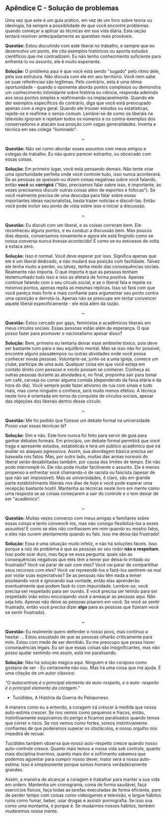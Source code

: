 ## Apêndice C - Solução de problemas

Uma vez que este é um guia prático, em vez de um livro sobre teoria ou ideologia, há sempre a possibilidade de que você encontre problemas quando começar a aplicar as técnicas em sua vida diária. Esta seção tentará resolver antecipadamente as questões mais prováveis.

**Questão:** Estou discutindo com este liberal no trabalho, e sempre que eu desenvolvo um ponto, ele cita exemplos históricos ou aponta estudos científicos que me contradizem. Eu não tenho conhecimento suficiente para enfrentá-lo no assunto, ele é muito experiente.

**Solução:** O problema aqui é que você está sendo "sugado" pelo ritmo dele, pela sua estrutura. Não discuta com ele em seu território. Você nem sabe se suas referências são legítimas. Pelo contrário, esta é uma ótima oportunidade - quando o oponente aborda pontos complexos ou demonstra um conhecimento intimidante sobre história ou ciência, responda aderindo aos seus pontos simples e reafirmando-os implacavelmente. Quando ele der exemplos específicos do contrário, diga que você está preocupado apenas com a regra geral. Quando ele trouxer estudos ou estatísticas, rejeite-os e reafirme o senso comum. Lembre-se de como os liberais na televisão ignoram e rejeitam todos os números e os contra-exemplos dos conservadores e atacam sua posição com vagas generalidades. Inverta a técnica em seu colega "iluminado".
<p align="center">~</p>

**Questão:** Não sei como abordar esses assuntos com meus amigos e colegas de trabalho. Eu não quero parecer estranho, ou obcecado com essas coisas.

**Solução:** Em primeiro lugar, você está pensando demais. Não tente criar uma oportunidade perfeita onde você controle tudo, isso nunca acontecerá. Se as pessoas se queixam ou dizem coisas negativas sobre você falando, então **você** as **corrigirá** ("Não, precisamos falar sobre isso, é importante, às vezes precisamos discutir outras coisas além de esportes e fofocas"). Se você realmente precisa de uma desculpa para falar sobre essas importantes ideias nacionalistas, basta trazer notícias e discuti-las. Então você pode incluir seu ponto de vista sobre isso e iniciar a discussão.
<p align="center">~</p>

**Questão:** Eu discuti com um liberal, e as coisas correram bem. Ele reconheceu alguns pontos, e eu conduzi a discussão bem. Mas poucos dias depois, conversamos novamente e agora ele está fingindo como se nossa conversa nunca tivesse acontecido! É como se eu estivesse de volta à estaca zero.

**Solução:** Isso é normal. Você deve esperar por isso. Significa apenas que ele é um liberal dedicado, e não mudará sua posição com facilidade. Talvez ele tenha muito a perder, ou talvez, tenha medo das consequências sociais. Realmente não importa. O que importa é que as pessoas tenham testemunhado tudo isso e isso as afetará de forma positiva. Apenas continue falando com o seu círculo social, e se o liberal fala e repete os mesmos pontos, apenas repita as mesmas réplicas. Isso só fará com que você pareça mais forte e mais confiante para argumentar seu ponto contra uma oposição e derrotá-la. Apenas não se preocupe em tentar convencer aquele liberal especificamente - ele está além da razão.
<p align="center">~</p>

**Questão:** Estou cercado por gays, feministas e acadêmicos liberais em meus círculos sociais. Essas pessoas estão além da esperança. O que posso fazer para promover o nacionalismo apesar disso?

**Solução:** Bem, primeiro eu tentaria deixar esse ambiente tóxico, pois deve ser bastante ruim para o seu equilíbrio mental. Mas se isso não for possível, encontre alguns passatempos ou outras atividades onde você possa conhecer novas pessoas. Voluntarie-se, junte-se a uma igreja, comece um clube, participe de uma aula. Qualquer coisa em que você esteja em contato direto com pessoas e vocês possam se conhecer. Conheça as outras pessoas durante as atividades e, no final, proponha sair para tomar um café, cerveja ou comer alguma comida (dependendo da faixa etária e da hora do dia). Você sempre pode fazer ativismo de rua com sinais e tudo mais, mas como ninguém o conhece, será muito menos efetivo. A técnica neste livro é orientada em torno da conquista de círculos sociais, apesar das objeções dos liberais dentro desse círculo.
<p align="center">~</p>

**Questão:** Me foi pedido que fizesse um debate formal na universidade. Posso usar essas técnicas lá?

**Solução:** Sim e não. Este livro nunca foi feito para servir de guia para ganhar debates formais. Em princípio, um debate formal permitirá que você traga e apresente estudos, estatísticas e terá um público acadêmico que irá avaliar os ataques agressivos. Assim, sua abordagem básica precisa ser baseada nos fatos. Mas, por outro lado, muitas das armas normais do liberal serão desabilitadas também, por causa dos limites de tempo. Ele não pode interrompê-lo. Ele não pode mudar facilmente o assunto. Ele é menos propenso a enfrentar você chamando-o de racista ou fascista (apesar de que não ser impossível). Mas as universidades, é claro, são em grande parte establishments liberais nos dias de hoje e você pode esperar uma recepção bastante hostil. Mantenha as técnicas neste livro em mente como uma resposta se as coisas começarem a sair do controle e o tom deixar de ser "acadêmico".
<p align="center">~</p>

**Questão:** Muitas vezes converso com meus amigos e familiares sobre essas coisas e tento convencê-los, mas não consigo flexibilizá-los a esses assuntos! É como se eles não confiassem em mim quando eu mostro fatos, e eles não ouvem atentamente quando eu falo. Isso me deixa tão frustrado!

**Solução:** Essa é uma situação muito infeliz, e não há soluções fáceis. Isso porque a raiz do problema é que as pessoas ao seu redor **não o respeitam.** Isso pode soar duro, mas faça-se essa pergunta: quais são as consequências negativas que eles têm a temer por deixá-lo irritado ou frustrado? Você vai parar de sair com eles? Você vai parar de compartilhar seus recursos com eles? Você vai repreendê-los e fazê-los sentirem-se mal por violar suas expectativas? Se as pessoas não têm nada a temer pisoteando você e ignorando sua vontade, então elas aprenderão eventualmente que podem fazê-lo com impunidade. Lembre-se, você precisa ser respeitado para ser ouvido. E você precisa ser temido para ser respeitado (não estou encorajando você a ameaçar as pessoas aqui. Não seja tolo. Apenas não deixe as pessoas pisarem em você. Se você se sentir frustrado, então você precisa dizer **algo** para as pessoas que fizeram você se sentir frustrado).
<p align="center">~</p>

**Questão:** Eu realmente quero defender o nosso povo, mas continuo a hesitar … Estou assustado de que as pessoas olharão criticamente para mim. Estou com medo de ser demitido. Eu me preocupo que possa haver consequências legais. Eu sei que essas coisas são insignificantes, mas não posso ajudar sentindo-me assim, está me paralisando.

**Solução:** Não há solução mágica aqui. Ninguém é tão corajoso como gostaria de ser - Eu certamente não sou. Mas há uma coisa que me ajuda. É uma citação de um autor clássico: 

_"O autocontrole é o principal elemento do auto-respeito, e o auto- respeito é o principal elemento da coragem."_<br>
- Tucídides, A História da Guerra do Peloponeso

A maneira como eu a entendo, a coragem irá crescer à medida que nossa auto-estima crescer. Se nos vemos como pequenos e fracos, então, instintivamente esquivamos do perigo e ficamos paralisados quando temos que correr o risco. Se nos vemos como fortes, somos instintivamente confiantes de que poderemos superar os obstáculos, e nosso orgulho nos impedirá de recuar.

Tucídides também observa que nosso auto-respeito cresce quando nosso auto-controle cresce. Quanto mais temos a nossa vida sob controle, quanto mais disciplina tivermos, quanto mais dor e sofrimento sabemos que podemos aguentar para cumprir nosso dever, maior será a nossa auto-estima. Isso é simplesmente porque somos homens verdadeiramente grandes.

Assim, a maneira de alcançar a coragem é trabalhar para manter a sua vida em ordem. Mantenha um cronograma, coma de forma saudável, faça exercícios físicos, faça todas as tarefas executadas de forma eficiente, pare de perder tempo com coisas como videogames e televisão, e largue hábitos ruins como fumar, beber, usar drogas e assistir pornografia. Se isso soa como uma montanha, é porque é. Se mudarmos nossos hábitos, também mudaremos nossa mente.

